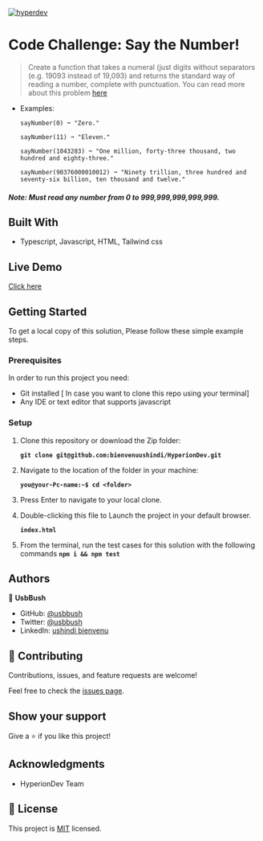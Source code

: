 [![hyperdev](https://user-images.githubusercontent.com/26736582/218435811-1354ec43-c24b-40cc-95a2-c04de3ff5fcc.png)](https://hyperion-dev.vercel.app/)

# Code Challenge: Say the Number!

> Create a function that takes a numeral (just digits without separators (e.g. 19093 instead of 19,093) and returns the
> standard way of reading a number, complete with punctuation. You can read more about this
> problem [here](https://edabit.com/challenge/4E9gTrRWErpTCA2FQ)

- Examples:
   ````
  sayNumber(0) ➞ "Zero."

  sayNumber(11) ➞ "Eleven."

  sayNumber(1043283) ➞ "One million, forty-three thousand, two hundred and eighty-three."

  sayNumber(90376000010012) ➞ "Ninety trillion, three hundred and seventy-six billion, ten thousand and twelve."
  ````

##### Note: Must read any number from 0 to 999,999,999,999,999.

## Built With

- Typescript, Javascript, HTML, Tailwind css

## Live Demo

[Click here](https://hyperion-dev.vercel.app/)

## Getting Started

To get a local copy of this solution, Please follow these simple example steps.

### Prerequisites

In order to run this project you need:

- Git installed [ In case you want to clone this repo using your terminal]
- Any IDE or text editor that supports javascript

### Setup

1. Clone this repository or download the Zip folder:

   **``git clone git@github.com:bienvenuushindi/HyperionDev.git``**

2. Navigate to the location of the folder in your machine:

   **``you@your-Pc-name:~$ cd <folder>``**

3. Press Enter to navigate to your local clone.

4. Double-clicking this file to Launch the project in your default browser.

   **``index.html``**

5. From the terminal, run the test cases for this solution with the following commands
   **``npm i && npm test``**

## Authors

👤 **UsbBush**

- GitHub: [@usbbush](https://github.com/bienvenuushindi/)
- Twitter: [@usbbush](https://twitter.com/usbbush)
- LinkedIn: [ushindi bienvenu](https://www.linkedin.com/in/ushindi-bienvenu-894b2b141/)

## 🤝 Contributing

Contributions, issues, and feature requests are welcome!

Feel free to check the [issues page](../../issues/).

## Show your support

Give a ⭐️ if you like this project!

## Acknowledgments

- HyperionDev Team

## 📝 License

This project is [MIT](./MIT.md) licensed.
